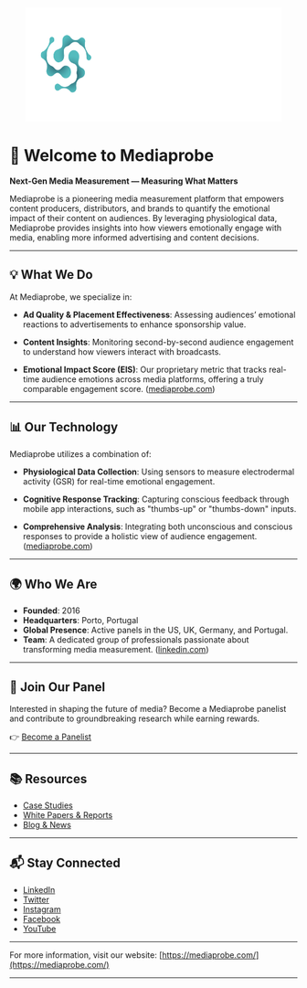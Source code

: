 
<div align="center">
  <a href="https://mediaprobe.com/">
    <img src="../docs/images/logo_white_complete.png" alt="Mediaprobe Logo" width="450" height="200">
  </a>
</div>

# 👋 Welcome to Mediaprobe

**Next-Gen Media Measurement — Measuring What Matters**

Mediaprobe is a pioneering media measurement platform that empowers content producers, distributors, and brands to quantify the emotional impact of their content on audiences. By leveraging physiological data, Mediaprobe provides insights into how viewers emotionally engage with media, enabling more informed advertising and content decisions.

---

## 💡 What We Do

At Mediaprobe, we specialize in:

- **Ad Quality & Placement Effectiveness**: Assessing audiences’ emotional reactions to advertisements to enhance sponsorship value.

- **Content Insights**: Monitoring second-by-second audience engagement to understand how viewers interact with broadcasts.

- **Emotional Impact Score (EIS)**: Our proprietary metric that tracks real-time audience emotions across media platforms, offering a truly comparable engagement score. ([mediaprobe.com](https://mediaprobe.com/?utm_source=chatgpt.com))

---

## 📊 Our Technology

Mediaprobe utilizes a combination of:

- **Physiological Data Collection**: Using sensors to measure electrodermal activity (GSR) for real-time emotional engagement.

- **Cognitive Response Tracking**: Capturing conscious feedback through mobile app interactions, such as "thumbs-up" or "thumbs-down" inputs.

- **Comprehensive Analysis**: Integrating both unconscious and conscious responses to provide a holistic view of audience engagement. ([mediaprobe.com](https://mediaprobe.com/faq/?utm_source=chatgpt.com))

---

## 🌍 Who We Are

- **Founded**: 2016
- **Headquarters**: Porto, Portugal
- **Global Presence**: Active panels in the US, UK, Germany, and Portugal.
- **Team**: A dedicated group of professionals passionate about transforming media measurement. ([linkedin.com](https://www.linkedin.com/company/mediaprobe?utm_source=chatgpt.com))

---

## 🤝 Join Our Panel

Interested in shaping the future of media? Become a Mediaprobe panelist and contribute to groundbreaking research while earning rewards.

👉 [Become a Panelist](https://mediaprobe.com/become-a-panelist/)

---

## 📚 Resources

- [Case Studies](https://mediaprobe.com/case-studies/)
- [White Papers & Reports](https://mediaprobe.com/white-papers-and-reports/)
- [Blog & News](https://mediaprobe.com/blog-and-news/)

---

## 📬 Stay Connected

- [LinkedIn](https://www.linkedin.com/company/mediaprobe)
- [Twitter](https://x.com/wearemediaprobe)
- [Instagram](https://www.instagram.com/wearemediaprobe/)
- [Facebook](https://www.facebook.com/wearemediaprobe/)
- [YouTube](https://www.youtube.com/channel/UCwearemediaprobe)

---

For more information, visit our website: [https://mediaprobe.com/](https://mediaprobe.com/)

---
